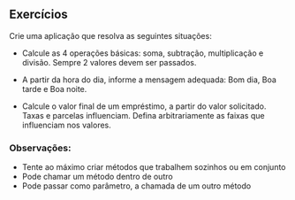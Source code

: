 ## Exercícios

Crie uma aplicação que resolva as seguintes situações:

- Calcule as 4 operações básicas: soma, subtração, multiplicação e divisão. Sempre 2 valores devem ser passados.

- A partir da hora do dia, informe a mensagem adequada: Bom dia, Boa tarde e Boa noite.

- Calcule o valor final de um empréstimo, a partir do valor solicitado. Taxas e parcelas influenciam. Defina arbitrariamente as faixas que influenciam nos valores.

### Observações:
- Tente ao máximo criar métodos que trabalhem sozinhos ou em conjunto
- Pode chamar um método dentro de outro
- Pode passar como parâmetro, a chamada de um outro método
